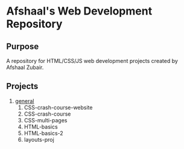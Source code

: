 # Afshaal's Web Development Repository

## Purpose

A repository for HTML/CSS/JS web development projects created by Afshaal Zubair.

## Projects

1. [general](https://github.com/afshaalzubair/web-development/tree/main/general)
   1. CSS-crash-course-website
   2. CSS-crash-course
   3. CSS-multi-pages
   4. HTML-basics
   5. HTML-basics-2
   6. layouts-proj

